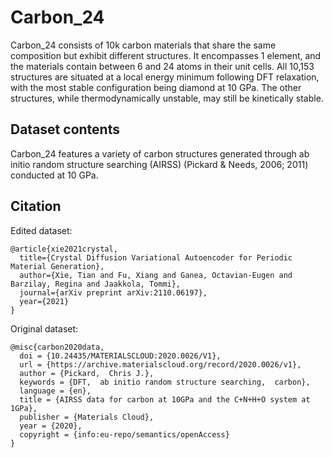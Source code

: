 # Carbon_24

Carbon_24 consists of 10k carbon materials that share the same composition but exhibit different structures. It encompasses 1 element, and the materials contain between 6 and 24 atoms in their unit cells. All 10,153 structures are situated at a local energy minimum following DFT relaxation, with the most stable configuration being diamond at 10 GPa. The other structures, while thermodynamically unstable, may still be kinetically stable.

## Dataset contents

Carbon_24 features a variety of carbon structures generated through ab initio random structure searching (AIRSS) (Pickard & Needs, 2006; 2011) conducted at 10 GPa.


## Citation

Edited dataset:
```
@article{xie2021crystal,
  title={Crystal Diffusion Variational Autoencoder for Periodic Material Generation},
  author={Xie, Tian and Fu, Xiang and Ganea, Octavian-Eugen and Barzilay, Regina and Jaakkola, Tommi},
  journal={arXiv preprint arXiv:2110.06197},
  year={2021}
}
```

Original dataset:

```
@misc{carbon2020data,
  doi = {10.24435/MATERIALSCLOUD:2020.0026/V1},
  url = {https://archive.materialscloud.org/record/2020.0026/v1},
  author = {Pickard,  Chris J.},
  keywords = {DFT,  ab initio random structure searching,  carbon},
  language = {en},
  title = {AIRSS data for carbon at 10GPa and the C+N+H+O system at 1GPa},
  publisher = {Materials Cloud},
  year = {2020},
  copyright = {info:eu-repo/semantics/openAccess}
}
```

